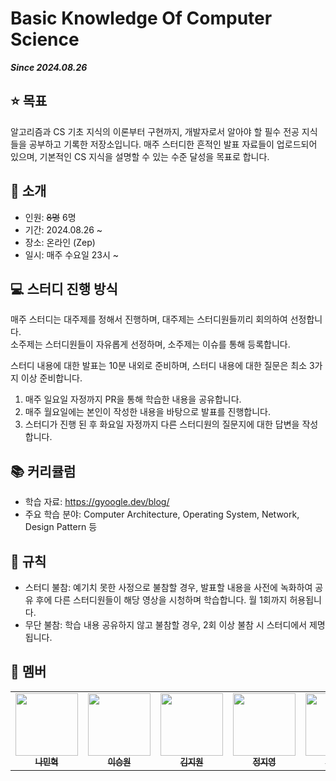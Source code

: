 # Basic Knowledge Of Computer Science

**_Since 2024.08.26_**

## ⭐️ 목표

알고리즘과 CS 기초 지식의 이론부터 구현까지, 개발자로서 알아야 할 필수 전공 지식들을 공부하고 기록한 저장소입니다. 매주 스터디한 흔적인 발표 자료들이 업로드되어 있으며, 기본적인 CS 지식을 설명할 수 있는 수준 달성을 목표로 합니다.

## 🧐 소개

- 인원: ~~8명~~ 6명
- 기간: 2024.08.26 ~
- 장소: 온라인 (Zep)
- 일시: 매주 수요일 23시 ~

## 💻 스터디 진행 방식

매주 스터디는 대주제를 정해서 진행하며, 대주제는 스터디원들끼리 회의하여 선정합니다.  
소주제는 스터디원들이 자유롭게 선정하며, 소주제는 이슈를 통해 등록합니다.

스터디 내용에 대한 발표는 10분 내외로 준비하며, 스터디 내용에 대한 질문은 최소 3가지 이상 준비합니다.

1. 매주 일요일 자정까지 PR을 통해 학습한 내용을 공유합니다.
2. 매주 월요일에는 본인이 작성한 내용을 바탕으로 발표를 진행합니다.
3. 스터디가 진행 된 후 화요일 자정까지 다른 스터디원의 질문지에 대한 답변을 작성합니다.

## 📚 커리큘럼

- 학습 자료: https://gyoogle.dev/blog/
- 주요 학습 분야: Computer Architecture, Operating System, Network, Design Pattern 등

## 📍 규칙

- 스터디 불참: 예기치 못한 사정으로 불참할 경우, 발표할 내용을 사전에 녹화하여 공유 후에 다른 스터디원들이 해당 영상을 시청하며 학습합니다. 월 1회까지 허용됩니다.
- 무단 불참: 학습 내용 공유하지 않고 불참할 경우, 2회 이상 불참 시 스터디에서 제명됩니다.


## 👤 멤버
<table>
  <tr>
    <td align="center"><a href="https://github.com/Naminhyeok"><img src="https://github.com/user-attachments/assets/46169ea8-b77d-4a3a-8b48-4a8e29d8dcaf" width="100px;" alt=""/><br /><sub><b>나민혁</b></sub></a></td>
    <td align="center"><a href="https://github.com/seungwon7934"><img src="https://github.com/user-attachments/assets/fc1dd1c1-9829-4c1c-9a85-534437f8d238" width="100px;" alt=""/><br /><sub><b>이승원</b></sub></a></td>
    <td align="center"><a href="https://github.com/kiwijomn"><img src="https://github.com/user-attachments/assets/478c66c0-6a9c-48f8-81b3-fe572304d7b8" width="100px;" alt=""/><br /><sub><b>김지원</b></sub></a></td>
    <td align="center"><a href="https://github.com/Gongdoribong"><img src="https://github.com/user-attachments/assets/c4c7c607-d682-4ae3-aaf0-0d37871c1988" width="100px;" alt=""/><br /><sub><b>정지영</b></sub></a></td>
    <td align="center"><a href="https://github.com/passionryu"><img src="https://github.com/user-attachments/assets/4ae39c21-109c-4275-b9c9-da815bf48571" width="100px;" alt=""/><br /><sub><b>류성열</b></sub></a></td>
    <td align="center"><a href="https://github.com/ehs208"><img src="https://github.com/user-attachments/assets/73ed0489-b33a-4c9b-bced-2ebdc30f8d9d" width="100px;" alt=""/><br /><sub><b>은현수</b></sub></a></td>
  </tr>
</table>
